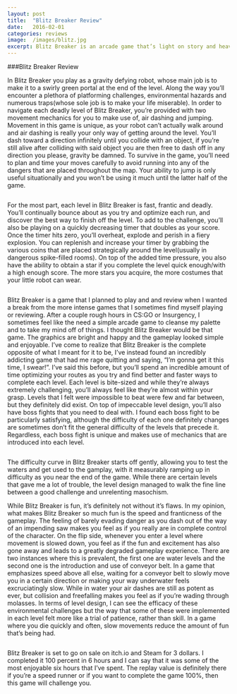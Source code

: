 ```yaml
---
layout: post
title:  "Blitz Breaker Review"
date:   2016-02-01
categories: reviews
image:  /images/blitz.jpg
excerpt: Blitz Breaker is an arcade game that’s light on story and heavy on fun.  You’ll spend your time bouncing from wall-to-wall as you try and navigate the deadly mazes, water filled corridors and spike lined walkways.
---
```

###Blitz Breaker Review

In Blitz Breaker you play as a gravity defying robot, whose main job is to make it to a swirly green portal at the end of the level.  Along the way you’ll encounter a plethora of platforming challenges, environmental hazards and numerous traps(whose sole job is to make your life miserable).  In order to navigate each deadly level of Blitz Breaker, you’re provided with two movement mechanics for you to make use of, air dashing and jumping.  Movement in this game is unique, as your robot can’t actually walk around and air dashing is really your only way of getting around the level.  You’ll dash toward a direction infinitely until you collide with an object, if you’re still alive after colliding with said object you are then free to dash off in any direction you please, gravity be damned.  To survive in the game, you’ll need to plan and time your moves carefully to avoid running into any of the dangers that are placed throughout the map. Your ability to jump is only useful situationally and you won’t be using it much until the latter half of the game.

<img class="gfyitem" data-id="ImpureNiceCanvasback" />

For the most part, each level in Blitz Breaker is fast, frantic and deadly.  You’ll continually bounce about as you try and optimize each run, and discover the best way to finish off the level.  To add to the challenge, you’ll also be playing on a quickly decreasing timer that doubles as your score.  Once the timer hits zero, you’ll overheat, explode and perish in a fiery explosion.  You can replenish and increase your timer by grabbing the various coins that are placed strategically around the level(usually in dangerous spike-filled rooms).  On top of the added time pressure, you also have the ability to obtain a star if you complete the level quick enough/with a high enough score.  The more stars you acquire, the more costumes that your little robot can wear.

<img class="gfyitem" data-id="UnkemptScaredAndeancat" />

Blitz Breaker is a game that I planned to play and and review when I wanted a break from the more intense games that I sometimes find myself playing or reviewing.  After a couple rough hours in CS:GO or Insurgency, I sometimes feel like the need a simple arcade game to cleanse my palette and to take my mind off of things.  I thought Blitz Breaker would be that game.  The graphics are bright and happy and the gameplay looked simple and enjoyable.  I’ve come to realize that Blitz Breaker is the complete opposite of what I meant for it to be, I’ve instead found an incredibly addicting game that had me rage quitting and saying, “I’m gonna get it this time, I swear!”.  I’ve said this before, but you’ll spend an incredible amount of time optimizing your routes as you try and find better and faster ways to complete each level. Each level is bite-sized and while they’re always extremely challenging, you’ll always feel like they’re almost within your grasp.  Levels that I felt were impossible to beat were few and far between, but they definitely did exist.  On top of impeccable level design, you’ll also have boss fights that you need to deal with.  I found each boss fight to be particularly satisfying, although the difficulty of each one definitely changes are sometimes don’t fit the general difficulty of the levels that precede it.  Regardless, each boss fight is unique and makes use of mechanics that are introduced into each level. 

<img class="gfyitem" data-id="BoldHighlevelCattle" />

The difficulty curve in Blitz Breaker starts off gently, allowing you to test the waters and get used to the gamplay, with it measurably ramping up in difficulty as you near the end of the game.  While there are certain levels that gave me a lot of trouble, the level design managed to walk the fine line between a good challenge and unrelenting masochism.

While Blitz Breaker is fun, it’s definitely not without it’s flaws.  In my opinion, what makes Blitz Breaker so much fun is the speed and franticness of the gameplay.  The feeling of barely evading danger as you dash out of the way of an impending saw makes you feel as if you really are in complete control of the character.  On the flip side, whenever you enter a level where movement is slowed down, you feel as if the fun and excitement has also gone away and leads to a greatly degraded gameplay experience.  There are two instances where this is prevalent, the first one are water levels and the second one is the introduction and use of conveyor belt.  In a game that emphasizes speed above all else, waiting for a conveyor belt to slowly move you in a certain direction or making your way underwater feels excruciatingly slow.  While in water your air dashes are still as potent as ever, but collision and freefalling makes you feel as if you’re wading through molasses.  In terms of level design, I can see the efficacy of these environmental challenges but the way that some of these were implemented in each level felt more like a trial of patience, rather than skill.  In a game where you die quickly and often, slow movements reduce the amount of fun that’s being had.

<img class="gfyitem" data-id="UnfoldedSlightChrysomelid" />

Blitz Breaker is set to go on sale on itch.io and Steam for 3 dollars.  I completed it 100 percent in 6 hours and I can say that it was some of the most enjoyable six hours that I’ve spent.  The replay value is definitely there if you’re a speed runner or if you want to complete the game 100%, then this game will challenge you. 





